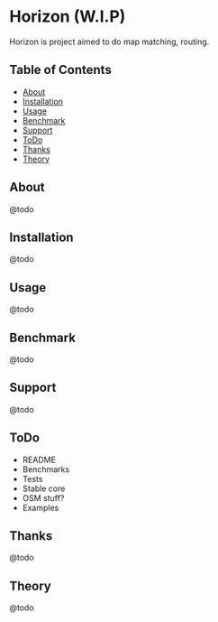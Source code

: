 # Horizon (W.I.P)
Horizon is project aimed to do map matching, routing.


## Table of Contents
- [About](#about)
- [Installation](#installation)
- [Usage](#usage)
- [Benchmark](#benchmark)
- [Support](#support)
- [ToDo](#todo)
- [Thanks](#thanks)
- [Theory](#theory)

## About
@todo

## Installation
@todo

## Usage
@todo

## Benchmark
@todo

## Support
@todo

## ToDo
* README
* Benchmarks
* Tests
* Stable core
* OSM stuff?
* Examples

## Thanks
@todo

## Theory
@todo
